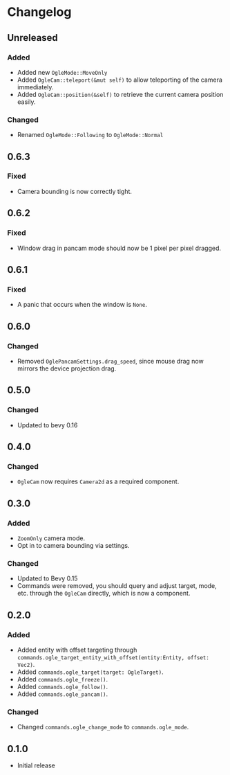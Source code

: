 # Changelog

<!-- Instructions

This changelog follows the patterns described here: <https://keepachangelog.com/en/1.0.0/>.

Subheadings to categorize changes are `added, changed, deprecated, removed, fixed, security`.

-->

## Unreleased

### Added

- Added new `OgleMode::MoveOnly`
- Added `OgleCam::teleport(&mut self)` to allow teleporting of the camera immediately.
- Added `OgleCam::position(&self)` to retrieve the current camera position easily.

### Changed

- Renamed `OgleMode::Following` to `OgleMode::Normal`

## 0.6.3

### Fixed

- Camera bounding is now correctly tight.

## 0.6.2

### Fixed

- Window drag in pancam mode should now be 1 pixel per pixel dragged.

## 0.6.1

### Fixed

- A panic that occurs when the window is `None`.

## 0.6.0

### Changed

- Removed `OglePancamSettings.drag_speed`, since mouse drag now mirrors the device projection drag.

## 0.5.0

### Changed

- Updated to bevy 0.16

## 0.4.0

### Changed

- `OgleCam` now requires `Camera2d` as a required component.

## 0.3.0

### Added

- `ZoomOnly` camera mode.
- Opt in to camera bounding via settings.

### Changed

- Updated to Bevy 0.15
- Commands were removed, you should query and adjust target, mode, etc. through the `OgleCam` directly, which is now a component.

## 0.2.0

### Added

- Added entity with offset targeting through `commands.ogle_target_entity_with_offset(entity:Entity, offset: Vec2)`.
- Added `commands.ogle_target(target: OgleTarget)`.
- Added `commands.ogle_freeze()`.
- Added `commands.ogle_follow()`.
- Added `commands.ogle_pancam()`.

### Changed

- Changed `commands.ogle_change_mode` to `commands.ogle_mode`.

## 0.1.0

- Initial release
